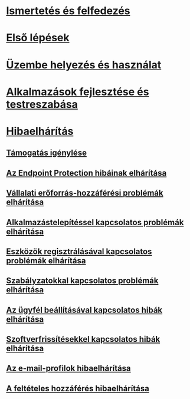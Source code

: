 # [Ismertetés és felfedezés](/intune/understand-explore/introduction-to-microsoft-intune)
# [Első lépések](/intune/get-started/what-to-know-before-you-start-microsoft-intune)
<!-- # [Plan and Design](/intune/plan-design/ways-to-do-enterprise-mobility) -->
# [Üzembe helyezés és használat](/intune/deploy-use/overview-of-device-and-app-lifecycles-in-microsoft-intune)
# [Alkalmazások fejlesztése és testreszabása](/intune/develop/intune-app-sdk)

# [Hibaelhárítás](general-troubleshooting-tips-for-microsoft-intune.md)
## [Támogatás igénylése](how-to-get-support-for-microsoft-intune.md)
## [Az Endpoint Protection hibáinak elhárítása](Troubleshoot-Endpoint-Protection-in-microsoft-intune.md)
## [Vállalati erőforrás-hozzáférési problémák elhárítása](Troubleshoot-company-resource-access-problems-with-microsoft-intune.md)
## [Alkalmazástelepítéssel kapcsolatos problémák elhárítása](Troubleshoot-app-deployment-problems-in-microsoft-intune.md)
## [Eszközök regisztrálásával kapcsolatos problémák elhárítása](troubleshoot-device-enrollment-in-intune.md)
## [Szabályzatokkal kapcsolatos problémák elhárítása](Troubleshoot-policies-in-microsoft-intune.md)
## [Az ügyfél beállításával kapcsolatos hibák elhárítása](Troubleshoot-client-setup-in-microsoft-intune.md)
## [Szoftverfrissítésekkel kapcsolatos hibák elhárítása](Troubleshoot-software-updates-in-microsoft-intune.md)
## [Az e-mail-profilok hibaelhárítása](Troubleshoot-email-profiles-in-microsoft-intune.md)
## [A feltételes hozzáférés hibaelhárítása](troubleshoot-conditional-access.md)

<!--HONumber=Jun16_HO4-->


